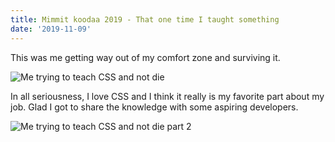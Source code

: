 ```yaml
---
title: Mimmit koodaa 2019 - That one time I taught something
date: '2019-11-09'
---
```


This was me getting way out of my comfort zone and surviving it.

![Me trying to teach CSS and not die](/images/mimmitkoodaa_1.jpg)

In all seriousness, I love CSS and I think it really is my favorite part about my job. Glad I got to share the knowledge with some aspiring developers.

![Me trying to teach CSS and not die part 2](/images/mimmitkoodaa_2.jpg)
